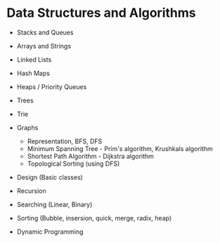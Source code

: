# Data Structures and Algorithms

* Stacks and Queues
* Arrays and Strings
* Linked Lists
* Hash Maps
* Heaps / Priority Queues
* Trees
* Trie
* Graphs
  * Representation, BFS, DFS
  * Minimum Spanning Tree - Prim's algorithm, Krushkals algorithm
  * Shortest Path Algorithm - Dijkstra algorithm
  * Topological Sorting (using DFS)
* Design (Basic classes)

* Recursion
* Searching (Linear, Binary)
* Sorting (Bubble, insersion, quick, merge, radix, heap)
* Dynamic Programming
